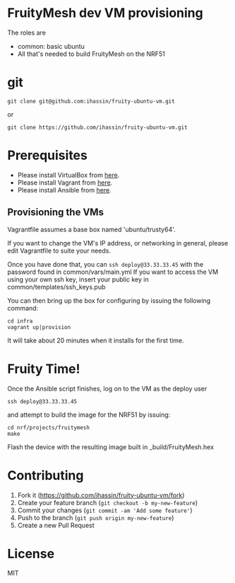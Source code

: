 # FruityMesh dev VM provisioning

The roles are

- common: basic ubuntu
- All that's needed to build FruityMesh on the NRF51 

# git

```
git clone git@github.com:ihassin/fruity-ubuntu-vm.git
```
or

```
git clone https://github.com/ihassin/fruity-ubuntu-vm.git
```

# Prerequisites

* Please install VirtualBox from [here](https://www.virtualbox.org/wiki/Downloads).
* Please install Vagrant from [here](https://docs.vagrantup.com/v2/installation).
* Please install Ansible from [here](http://docs.ansible.com/ansible/intro_installation.html#getting-ansible).

## Provisioning the VMs

Vagrantfile assumes a base box named 'ubuntu/trusty64'.

If you want to change the VM's IP address, or networking in general, please edit Vagrantfile to suite your needs.

Once you have done that, you can ```ssh deploy@33.33.33.45``` with the password found in common/vars/main.yml
If you want to access the VM using your own ssh key, insert your public key in common/templates/ssh_keys.pub

You can then bring up the box for configuring by issuing the following command:

```
cd infra
vagrant up|provision
```

It will take about 20 minutes when it installs for the first time.

# Fruity Time!

Once the Ansible script finishes, log on to the VM as the deploy user

```
ssh deploy@33.33.33.45
```
and attempt to build the image for the NRF51 by issuing:

```
cd nrf/projects/fruitymesh
make
```
Flash the device with the resulting image built in _build/FruityMesh.hex

# Contributing

1. Fork it (https://github.com/ihassin/fruity-ubuntu-vm/fork)
2. Create your feature branch (`git checkout -b my-new-feature`)
3. Commit your changes (`git commit -am 'Add some feature'`)
4. Push to the branch (`git push origin my-new-feature`)
5. Create a new Pull Request

# License

MIT
